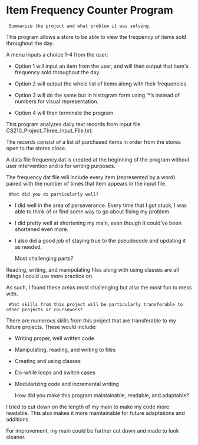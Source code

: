 # Item Frequency Counter Program
     Summarize the project and what problem it was solving.

This program allows a store to be able to view the frequency of items sold throughout the day.

A menu inputs a choice 1-4 from the user: 

 - Option 1 will input an item from the user, and will then output that item's frequency sold throughout the day. 

 - Option 2 will output the whole list of items along with their frequencies. 

 - Option 3 will do the same but in histogram form using ‘*’s instead of numbers for visual representation. 

 - Option 4 will then terminate the program. 

This program analyzes daily text records from input file CS210_Project_Three_Input_File.txt: 

The records consist of a list of purchased items in order from the stores open to the stores close. 

A data file frequency.dat is created at the beginning of the program without user intervention and is for writing purposes. 

The frequency.dat file will include every item (represented by a word) paired with the number of times that item appears in the input file.



     What did you do particularly well?

 - I did well in the area of perseverance. Every time that I got stuck, I was able to think of or find some way to go about fixing my problem. 

 - I did pretty well at shortening my main, even though It could’ve been shortened even more. 

 - I also did a good job of staying true to the pseudocode and updating it as needed. 



     Most challenging parts?

Reading, writing, and manipulating files along with using classes are all things I could use more practice on. 

As such, I found these areas most challenging but also the most fun to mess with. 



     What skills from this project will be particularly transferable to other projects or coursework?

There are numerous skills from this project that are transferable to my future projects. These would include:

 - Writing proper, well written code

 - Manipulating, reading, and writing to files

 - Creating and using classes

 - Do-while loops and switch cases

 - Modularizing code and incremental writing


     How did you make this program maintainable, readable, and adaptable?
     

I tried to cut down on the length of my main to make my code more readable. This also makes it more maintainable for future adaptations and additions. 

For improvement, my main could be further cut down and made to look cleaner.

